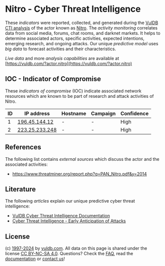 # Nitro - Cyber Threat Intelligence

These _indicators_ were reported, collected, and generated during the [VulDB CTI analysis](https://vuldb.com/?kb.cti) of the actor known as [Nitro](https://vuldb.com/?actor.nitro). The _activity monitoring_ correlates data from social media, forums, chat rooms, and darknet markets. It helps to determine associated actors, specific activities, expected intentions, emerging research, and ongoing attacks. Our unique _predictive model_ uses _big data_ to forecast activities and their characteristics.

_Live data_ and more _analysis capabilities_ are available at [https://vuldb.com/?actor.nitro](https://vuldb.com/?actor.nitro)

## IOC - Indicator of Compromise

These _indicators of compromise_ (IOC) indicate associated network resources which are known to be part of research and attack activities of Nitro.

ID | IP address | Hostname | Campaign | Confidence
-- | ---------- | -------- | -------- | ----------
1 | [196.45.144.12](https://vuldb.com/?ip.196.45.144.12) | - | - | High
2 | [223.25.233.248](https://vuldb.com/?ip.223.25.233.248) | - | - | High

## References

The following list contains _external sources_ which discuss the actor and the associated activities:

* https://www.threatminer.org/report.php?q=PAN_Nitro.pdf&y=2014

## Literature

The following _articles_ explain our unique predictive cyber threat intelligence:

* [VulDB Cyber Threat Intelligence Documentation](https://vuldb.com/?kb.cti)
* [Cyber Threat Intelligence - Early Anticipation of Attacks](https://www.scip.ch/en/?labs.20201022)

## License

(c) [1997-2024](https://vuldb.com/?kb.changelog) by [vuldb.com](https://vuldb.com/?kb.about). All data on this page is shared under the license [CC BY-NC-SA 4.0](https://creativecommons.org/licenses/by-nc-sa/4.0/). Questions? Check the [FAQ](https://vuldb.com/?kb.faq), read the [documentation](https://vuldb.com/?kb) or [contact us](https://vuldb.com/?contact)!
